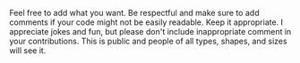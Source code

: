 Feel free to add what you want.  Be respectful and make sure to add comments if your code might not be easily readable.  Keep it appropriate.  I appreciate jokes and fun, but please don't include inappropriate comment in your contributions.  This is public and people of all types, shapes, and sizes will see it.  

